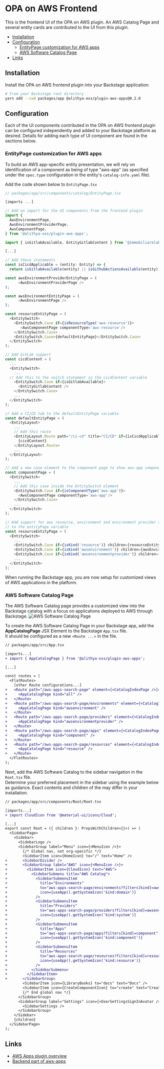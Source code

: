 <!--
Copyright Amazon.com, Inc. or its affiliates. All Rights Reserved.
SPDX-License-Identifier: Apache-2.0
-->

# OPA on AWS Frontend

This is the frontend UI of the OPA on AWS plugin. An AWS Catalog Page and several entity cards are contributed to the UI from this plugin.

- [Installation](#installation)
- [Configuration](#configuration)
  - [EntityPage customization for AWS apps](#entitypage-customization-for-aws-apps)
  - [AWS Software Catalog Page](#aws-software-catalog-page)
- [Links](#links)

## Installation

Install the OPA on AWS frontend plugin into your Backstage application:

```sh
# From your Backstage root directory
yarn add --cwd packages/app @alithya-oss/plugin-aws-apps@0.2.0
```

## Configuration

Each of the UI components contributed in the OPA on AWS frontend plugin can be configured independently and added to your Backstage platform as desired. Details for adding each type of UI component are found in the sections below.

### EntityPage customization for AWS apps

To build an AWS app-specific entity presentation, we will rely on identification of a component as being of type "aws-app" (as specified under the `spec.type` configuration in the entity's `catalog-info.yaml` file).

Add the code shown below to `EntityPage.tsx`

```ts
// packages/app/src/components/catalog/EntityPage.tsx

[imports ...]

// Add an import for the UI components from the frontend plugin
import {
  AwsEnvironmentPage,
  AwsEnvironmentProviderPage,
  AwsComponentPage,
} from '@alithya-oss/plugin-aws-apps';

import { isGitlabAvailable, EntityGitlabContent } from '@immobiliarelabs/backstage-plugin-gitlab';

[...]

// Add these statements
const isCicdApplicable = (entity: Entity) => {
  return isGitlabAvailable(entity) || isGithubActionsAvailable(entity);

const awsEnvironmentProviderEntityPage = (
      <AwsEnvironmentProviderPage />
);

const awsEnvironmentEntityPage = (
      <AwsEnvironmentPage />
);

const resourceEntityPage = (
  <EntitySwitch>
    <EntitySwitch.Case if={isResourceType('aws-resource')}>
       <AwsComponentPage componentType='aws-resource'/>
    </EntitySwitch.Case>
    <EntitySwitch.Case>{defaultEntityPage}</EntitySwitch.Case>
  </EntitySwitch>
);

// Add GitLab support
const cicdContent = (
  ...
  <EntitySwitch>
    ...
  // Add this to the switch statement in the cicdContent variable
    <EntitySwitch.Case if={isGitlabAvailable}>
      <EntityGitlabContent />
    </EntitySwitch.Case>
    ...
  </EntitySwitch>
);

// Add a CI/CD tab to the defaultEntityPage variable
const defaultEntityPage = (
  <EntityLayout>
    ...
    // Add this route
    <EntityLayout.Route path="/ci-cd" title="CI/CD" if={isCicdApplicable}>
      {cicdContent}
    </EntityLayout.Route>
    ...
  </EntityLayout>
);

// Add a new case element to the component page to show aws-app components
const componentPage = (
  <EntitySwitch>
    ...
    // Add this case inside the EntitySwitch element
    <EntitySwitch.Case if={isComponentType('aws-app')}>
      <AwsComponentPage componentType='aws-app'/>
    </EntitySwitch.Case>
    ...
  </EntitySwitch>
);

// Add support for aws resource, environment and environment provider specific entity pages
// to the entityPage variable
const resourceEntityPage = (
  <EntitySwitch>
    ...
    <EntitySwitch.Case if={isKind('resource')} children={resourceEntityPage} />
    <EntitySwitch.Case if={isKind('awsenvironment')} children={awsEnvironmentEntityPage} />
    <EntitySwitch.Case if={isKind('awsenvironmentprovider')} children={awsEnvironmentProviderEntityPage} />
    ...
  </EntitySwitch>
);

```

When running the Backstage app, you are now setup for customized views of AWS applications in the platform.

### AWS Software Catalog Page

The AWS Software Catalog page provides a customized view into the Backstage catalog with a focus on applications deployed to AWS through Backstage.
![AWS Software Catalog Page](images/ui_aws_software_catalog.png 'AWS Software Catalog Page')

To create the AWS Software Catalog Page in your Backstage app, add the **AppCatalogPage** JSX Element to the Backstage `App.tsx` file.  
It should be configured as a new `<Route ...>` in the file.

```diff
// packages/app/src/App.tsx

[imports...]
+ import { AppCatalogPage } from '@alithya-oss/plugin-aws-apps';

[...]

const routes = (
  <FlatRoutes>
    [other Route configurations...]
+   <Route path="/aws-apps-search-page" element={<CatalogIndexPage />}>
+     <AppCatalogPage kind="all" />
+   </Route>
+   <Route path="/aws-apps-search-page/environments" element={<CatalogIndexPage />}>
+     <AppCatalogPage kind="awsenvironment" />
+   </Route>
+   <Route path="/aws-apps-search-page/providers" element={<CatalogIndexPage />}>
+     <AppCatalogPage kind="awsenvironmentprovider" />
+   </Route>
+   <Route path="/aws-apps-search-page/apps" element={<CatalogIndexPage />}>
+     <AppCatalogPage kind="component" />
+   </Route>
+   <Route path="/aws-apps-search-page/resources" element={<CatalogIndexPage />}>
+     <AppCatalogPage kind="resource" />
+   </Route>
  </FlatRoutes>
);

```

Next, add the AWS Software Catalog to the sidebar navigation in the `Root.tsx` file.  
Determine your preferred placement in the sidebar using the example below as guidance. Exact contents and children of the <SidebarPage> may differ in your installation.

```diff
// packages/app/src/components/Root/Root.tsx

[imports...]
+ import CloudIcon from '@material-ui/icons/Cloud';

[...]
export const Root = ({ children }: PropsWithChildren<{}>) => (
  <SidebarPage>
    <Sidebar>
      <SidebarLogo />
      <SidebarGroup label="Menu" icon={<MenuIcon />}>
        {/* Global nav, not org-specific */}
        <SidebarItem icon={HomeIcon} to="/" text="Home" />
+       <SidebarDivider />
+       <SidebarGroup label="AWS" icon={<MenuIcon />}>
+         <SidebarItem icon={CloudIcon} text="AWS">
+           <SidebarSubmenu title="AWS Catalog">
+             <SidebarSubmenuItem
+               title="Environments"
+               to="aws-apps-search-page/environments?filters[kind]=awsenvironment"
+               icon={useApp().getSystemIcon('kind:domain')}
+             />
+             <SidebarSubmenuItem
+               title="Providers"
+               to="aws-apps-search-page/providers?filters[kind]=awsenvironmentprovider"
+               icon={useApp().getSystemIcon('kind:system')}
+             />
+             <SidebarSubmenuItem
+               title="Apps"
+               to="aws-apps-search-page/apps?filters[kind]=component"
+               icon={useApp().getSystemIcon('kind:component')}
+             />
+             <SidebarSubmenuItem
+               title="Resources"
+               to="aws-apps-search-page/resources?filters[kind]=resource"
+               icon={useApp().getSystemIcon('kind:resource')}
+             />
+           </SidebarSubmenu>
+         </SidebarItem>
+       </SidebarGroup>
        <SidebarItem icon={LibraryBooks} to="docs" text="Docs" />
        <SidebarItem icon={CreateComponentIcon} to="create" text="Create..." />
        {/* End global nav */}
      </SidebarGroup>
      <SidebarGroup label="Settings" icon={<UserSettingsSignInAvatar />} to="/settings">
        <SidebarSettings />
      </SidebarGroup>
    </Sidebar>
    {children}
  </SidebarPage>
);

```

## Links

- [AWS Apps plugin overview](../../../README.md)
- [Backend part of aws-apps](../aws-apps-backend/README.md)
